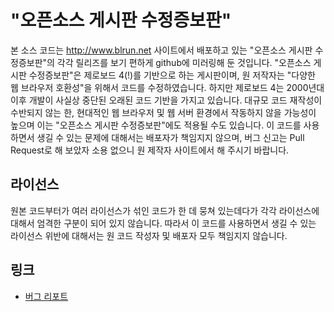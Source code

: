 # "오픈소스 게시판 수정증보판"

본 소스 코드는 http://www.blrun.net 사이트에서 배포하고 있는 "오픈소스 게시판 수정증보판"의 각각 릴리즈를 보기 편하게 github에 미러링해 둔 것입니다. "오픈소스 게시판 수정증보판"은 제로보드 4(!)를 기반으로 하는 게시판이며, 원 저작자는 "다양한 웹 브라우저 호환성"을 위해서 코드를 수정하였습니다. 하지만 제로보드 4는 2000년대 이후 개발이 사실상 중단된 오래된 코드 기반을 가지고 있습니다. 대규모 코드 재작성이 수반되지 않는 한, 현대적인 웹 브라우저 및 웹 서버 환경에서 작동하지 않을 가능성이 높으며 이는 "오픈소스 게시판 수정증보판"에도 적용될 수도 있습니다. 이 코드를 사용하면서 생길 수 있는 문제에 대해서는 배포자가 책임지지 않으며, 버그 신고는 Pull Request로 해 보았자 소용 없으니 원 제작자 사이트에서 해 주시기 바랍니다.

## 라이선스

원본 코드부터가 여러 라이선스가 섞인 코드가 한 데 뭉쳐 있는데다가 각각 라이선스에 대해서 엄격한 구분이 되어 있지 않습니다. 따라서 이 코드를 사용하면서 생길 수 있는 라이선스 위반에 대해서는 원 코드 작성자 및 배포자 모두 책임지지 않습니다.

## 링크

* [버그 리포트](http://www.blrun.net/bbs/zboard.php?id=bug1)
